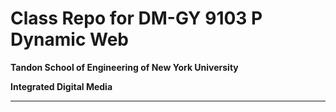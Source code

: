 # Class Repo for DM-GY 9103 P Dynamic Web

**Tandon School of Engineering of New York University**

**Integrated Digital Media**

---